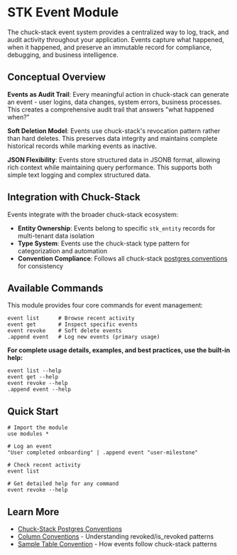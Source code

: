 # STK Event Module

The chuck-stack event system provides a centralized way to log, track, and audit activity throughout your application. Events capture what happened, when it happened, and preserve an immutable record for compliance, debugging, and business intelligence.

## Conceptual Overview

**Events as Audit Trail**: Every meaningful action in chuck-stack can generate an event - user logins, data changes, system errors, business processes. This creates a comprehensive audit trail that answers "what happened when?"

**Soft Deletion Model**: Events use chuck-stack's revocation pattern rather than hard deletes. This preserves data integrity and maintains complete historical records while marking events as inactive.

**JSON Flexibility**: Events store structured data in JSONB format, allowing rich context while maintaining query performance. This supports both simple text logging and complex structured data.

## Integration with Chuck-Stack

Events integrate with the broader chuck-stack ecosystem:

- **Entity Ownership**: Events belong to specific `stk_entity` records for multi-tenant data isolation
- **Type System**: Events use the chuck-stack type pattern for categorization and automation
- **Convention Compliance**: Follows all chuck-stack [postgres conventions](../../chuckstack.github.io/src-ls/postgres-convention/) for consistency

## Available Commands

This module provides four core commands for event management:

```nu
event list      # Browse recent activity
event get       # Inspect specific events  
event revoke    # Soft delete events
.append event   # Log new events (primary usage)
```

**For complete usage details, examples, and best practices, use the built-in help:**

```nu
event list --help
event get --help  
event revoke --help
.append event --help
```

## Quick Start

```nu
# Import the module
use modules *

# Log an event
"User completed onboarding" | .append event "user-milestone"

# Check recent activity
event list

# Get detailed help for any command
event revoke --help
```

## Learn More

- [Chuck-Stack Postgres Conventions](../../chuckstack.github.io/src-ls/postgres-convention/)
- [Column Conventions](../../chuckstack.github.io/src-ls/postgres-convention/column-convention.md) - Understanding revoked/is_revoked patterns
- [Sample Table Convention](../../chuckstack.github.io/src-ls/postgres-convention/sample-table-convention.md) - How events follow chuck-stack patterns
